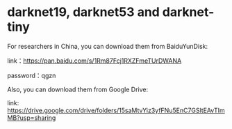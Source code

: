 # darknet19, darknet53 and darknet-tiny

For researchers in China, you can download them from BaiduYunDisk:

link：https://pan.baidu.com/s/1Rm87Fcj1RXZFmeTUrDWANA 

password：qgzn


Also, you can download them from Google Drive:

link: https://drive.google.com/drive/folders/15saMtvYiz3yfFNu5EnC7GSltEAvTImMB?usp=sharing

